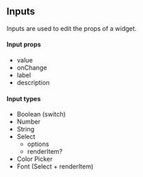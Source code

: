 ## Inputs
Inputs are used to edit the props of a widget.
#### Input props
* value
* onChange
* label
* description

#### Input types
* Boolean (switch)
* Number
* String
* Select
    - options
    - renderItem?
* Color Picker
* Font (Select + renderItem)
